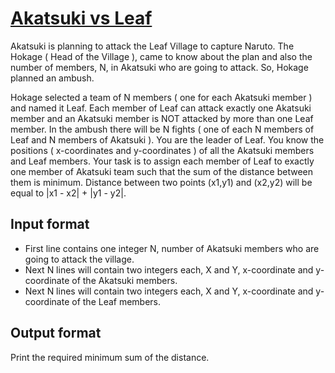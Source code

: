 # [Akatsuki vs Leaf][link]

Akatsuki is planning to attack the Leaf Village to capture Naruto. The Hokage ( Head of the Village ), came to know about the plan and also the number of members, N, in Akatsuki who are going to attack. So, Hokage planned an ambush.

Hokage selected a team of N members ( one for each Akatsuki member ) and named it Leaf. Each member of Leaf can attack exactly one Akatsuki member and an Akatsuki member is NOT attacked by more than one Leaf member. In the ambush there will be N fights ( one of each N members of Leaf and N members of Akatsuki ). You are the leader of Leaf. You know the positions ( x-coordinates and y-coordinates ) of all the Akatsuki members and Leaf members. Your task is to assign each member of Leaf to exactly one member of Akatsuki team such that the sum of the distance between them is minimum. Distance between two points (x1,y1) and (x2,y2) will be equal to |x1 - x2| + |y1 - y2|.

## Input format

- First line contains one integer N, number of Akatsuki members who are going to attack the village.
- Next N lines will contain two integers each, X and Y, x-coordinate and y-coordinate of the Akatsuki members.
- Next N lines will contain two integers each, X and Y, x-coordinate and y-coordinate of the Leaf members.

## Output format

Print the required minimum sum of the distance.

[link]: https://www.hackerearth.com/practice/algorithms/dynamic-programming/bit-masking/practice-problems/algorithm/akatsuki-vs-leaf-circuit/
